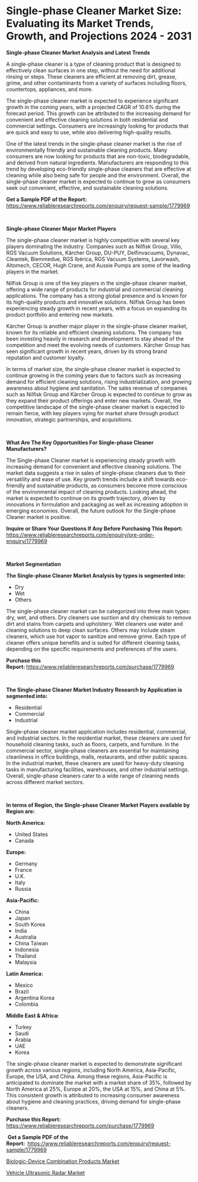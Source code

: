 <p><h1>Single-phase Cleaner Market Size: Evaluating its Market Trends, Growth, and Projections 2024 - 2031</h1></p><p><strong>Single-phase Cleaner Market Analysis and Latest Trends</strong></p>
<p><p>A single-phase cleaner is a type of cleaning product that is designed to effectively clean surfaces in one step, without the need for additional rinsing or steps. These cleaners are efficient at removing dirt, grease, grime, and other contaminants from a variety of surfaces including floors, countertops, appliances, and more.</p><p>The single-phase cleaner market is expected to experience significant growth in the coming years, with a projected CAGR of 10.6% during the forecast period. This growth can be attributed to the increasing demand for convenient and effective cleaning solutions in both residential and commercial settings. Consumers are increasingly looking for products that are quick and easy to use, while also delivering high-quality results.</p><p>One of the latest trends in the single-phase cleaner market is the rise of environmentally friendly and sustainable cleaning products. Many consumers are now looking for products that are non-toxic, biodegradable, and derived from natural ingredients. Manufacturers are responding to this trend by developing eco-friendly single-phase cleaners that are effective at cleaning while also being safe for people and the environment. Overall, the single-phase cleaner market is expected to continue to grow as consumers seek out convenient, effective, and sustainable cleaning solutions.</p></p>
<p><strong>Get a Sample PDF of the Report:&nbsp;</strong> <a href="https://www.reliableresearchreports.com/enquiry/request-sample/1779969">https://www.reliableresearchreports.com/enquiry/request-sample/1779969</a></p>
<p>&nbsp;</p>
<p><strong>Single-phase Cleaner Major Market Players</strong></p>
<p><p>The single-phase cleaner market is highly competitive with several key players dominating the industry. Companies such as Nilfisk Group, Villo, RGS Vacuum Solutions, Kärcher Group, DU-PUY, Delfinvacuums, Dynavac, Cleantek, Biemmedue, RGS Ibérica, RGS Vacuum Systems, Lavorwash, Altomech, CECOR, Hugh Crane, and Aussie Pumps are some of the leading players in the market.</p><p>Nilfisk Group is one of the key players in the single-phase cleaner market, offering a wide range of products for industrial and commercial cleaning applications. The company has a strong global presence and is known for its high-quality products and innovative solutions. Nilfisk Group has been experiencing steady growth in recent years, with a focus on expanding its product portfolio and entering new markets.</p><p>Kärcher Group is another major player in the single-phase cleaner market, known for its reliable and efficient cleaning solutions. The company has been investing heavily in research and development to stay ahead of the competition and meet the evolving needs of customers. Kärcher Group has seen significant growth in recent years, driven by its strong brand reputation and customer loyalty.</p><p>In terms of market size, the single-phase cleaner market is expected to continue growing in the coming years due to factors such as increasing demand for efficient cleaning solutions, rising industrialization, and growing awareness about hygiene and sanitation. The sales revenue of companies such as Nilfisk Group and Kärcher Group is expected to continue to grow as they expand their product offerings and enter new markets. Overall, the competitive landscape of the single-phase cleaner market is expected to remain fierce, with key players vying for market share through product innovation, strategic partnerships, and acquisitions.</p></p>
<p>&nbsp;</p>
<p><strong>What Are The Key Opportunities For Single-phase Cleaner Manufacturers?</strong></p>
<p><p>The Single-phase Cleaner market is experiencing steady growth with increasing demand for convenient and effective cleaning solutions. The market data suggests a rise in sales of single-phase cleaners due to their versatility and ease of use. Key growth trends include a shift towards eco-friendly and sustainable products, as consumers become more conscious of the environmental impact of cleaning products. Looking ahead, the market is expected to continue on its growth trajectory, driven by innovations in formulation and packaging as well as increasing adoption in emerging economies. Overall, the future outlook for the Single-phase Cleaner market is positive.</p></p>
<p><strong>Inquire or Share Your Questions If Any Before Purchasing This Report:</strong> <a href="https://www.reliableresearchreports.com/enquiry/pre-order-enquiry/1779969">https://www.reliableresearchreports.com/enquiry/pre-order-enquiry/1779969</a></p>
<p>&nbsp;</p>
<p><strong>Market Segmentation</strong></p>
<p><strong>The Single-phase Cleaner Market Analysis by types is segmented into:</strong></p>
<p><ul><li>Dry</li><li>Wet</li><li>Others</li></ul></p>
<p><p>The single-phase cleaner market can be categorized into three main types: dry, wet, and others. Dry cleaners use suction and dry chemicals to remove dirt and stains from carpets and upholstery. Wet cleaners use water and cleaning solutions to deep clean surfaces. Others may include steam cleaners, which use hot vapor to sanitize and remove grime. Each type of cleaner offers unique benefits and is suited for different cleaning tasks, depending on the specific requirements and preferences of the users.</p></p>
<p><strong>Purchase this Report:&nbsp;</strong><a href="https://www.reliableresearchreports.com/purchase/1779969">https://www.reliableresearchreports.com/purchase/1779969</a></p>
<p>&nbsp;</p>
<p><strong>The Single-phase Cleaner Market Industry Research by Application is segmented into:</strong></p>
<p><ul><li>Residential</li><li>Commercial</li><li>Industrial</li></ul></p>
<p><p>Single-phase cleaner market application includes residential, commercial, and industrial sectors. In the residential market, these cleaners are used for household cleaning tasks, such as floors, carpets, and furniture. In the commercial sector, single-phase cleaners are essential for maintaining cleanliness in office buildings, malls, restaurants, and other public spaces. In the industrial market, these cleaners are used for heavy-duty cleaning tasks in manufacturing facilities, warehouses, and other industrial settings. Overall, single-phase cleaners cater to a wide range of cleaning needs across different market sectors.</p></p>
<p>&nbsp;</p>
<p><strong>In terms of Region, the Single-phase Cleaner Market Players available by Region are:</strong></p>
<p>
    <p> <strong> North America: </strong>
        <ul>
            <li>United States</li>
            <li>Canada</li>
        </ul>
        </p> 
    <p> <strong> Europe: </strong>
        <ul>
            <li>Germany</li>
            <li>France</li>
            <li>U.K.</li>
            <li>Italy</li>
            <li>Russia</li>
        </ul>
        </p> 
    <p> <strong> Asia-Pacific: </strong>
        <ul>
            <li>China</li>
            <li>Japan</li>
            <li>South Korea</li>
            <li>India</li>
            <li>Australia</li>
            <li>China Taiwan</li>
            <li>Indonesia</li>
            <li>Thailand</li>
            <li>Malaysia</li>
        </ul>
        </p> 
    <p> <strong> Latin America: </strong>
        <ul>
            <li>Mexico</li>
            <li>Brazil</li>
            <li>Argentina Korea</li>
            <li>Colombia</li>
        </ul>
        </p> 
    <p> <strong> Middle East & Africa: </strong>
        <ul>
            <li>Turkey</li>
            <li>Saudi</li>
            <li>Arabia</li>
            <li>UAE</li>
            <li>Korea</li>
        </ul>
    </p>
    </p>
<p><p>The single-phase cleaner market is expected to demonstrate significant growth across various regions, including North America, Asia-Pacific, Europe, the USA, and China. Among these regions, Asia-Pacific is anticipated to dominate the market with a market share of 35%, followed by North America at 25%, Europe at 20%, the USA at 15%, and China at 5%. This consistent growth is attributed to increasing consumer awareness about hygiene and cleaning practices, driving demand for single-phase cleaners.</p></p>
<p><strong>Purchase this Report: </strong><a href="https://www.reliableresearchreports.com/purchase/1779969">https://www.reliableresearchreports.com/purchase/1779969</a></p>
<p>&nbsp;<strong>Get a Sample PDF of the Report:&nbsp;&nbsp;</strong><a href="https://www.reliableresearchreports.com/enquiry/request-sample/1779969">https://www.reliableresearchreports.com/enquiry/request-sample/1779969</a></p>
<p><strong></strong></p>
<p><p><a href="https://issuu.com/reportprime-2/docs/biologic-device-combination-products-market-size-2">Biologic-Device Combination Products Market</a></p><p><a href="https://issuu.com/reportprime-2/docs/vehicle-ultrasonic-radar-market-size-2030.pptx">Vehicle Ultrasonic Radar Market</a></p></p>
